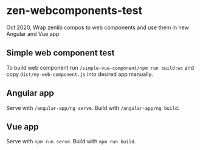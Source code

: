# zen-webcomponents-test
Oct 2020, Wrap zenlib compos to web components and use them in new Angular and Vue app

## Simple web component test
To build web component run `/simple-vue-component/npm run build:wc` and copy `dist/my-web-component.js` into desired app manually.

## Angular app
Serve with `/angular-app/ng serve`. Build with `/angular-app/ng build`.

## Vue app
Serve with `npm run serve`. Build with `npm run build`.